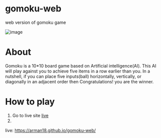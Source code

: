# gomoku-web
web version of gomoku game

![image](https://user-images.githubusercontent.com/43715453/136309907-c656aca2-c8f0-47a2-8340-e57eb1a5e02d.png)


# About
Gomoku is a 10*10 board game based on Artificial intelligence(AI).
This AI will play against you to achieve five items in a row earlier than you. In a nutshell, if you can place five inputs(ball) horizontally, vertically, or diagonally in an adjacent order then Congratulations! you are the winner.

# How to play
1. Go to live site <a href="https://arman18.github.io/gomoku-web/">live</a>
2. 
live: https://arman18.github.io/gomoku-web/
